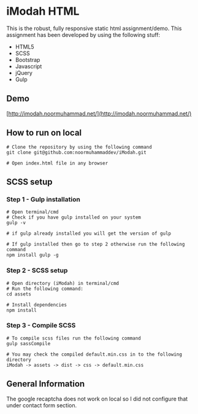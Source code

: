 # iModah HTML

This is the robust, fully responsive static html assignment/demo. This assignment has been developed by using the following stuff:
- HTML5
- SCSS
- Bootstrap
- Javascript
- jQuery
- Gulp

## Demo
[http://imodah.noormuhammad.net/](http://imodah.noormuhammad.net/)

## How to run on local

```
# Clone the repository by using the following command
git clone git@github.com:noormuhammaddev/iModah.git

# Open index.html file in any browser
```


## SCSS setup

### Step 1 - Gulp installation
```
# Open terminal/cmd
# Check if you have gulp installed on your system
gulp -v

# if gulp already installed you will get the version of gulp

# If gulp installed then go to step 2 otherwise run the following command
npm install gulp -g
```

### Step 2 - SCSS setup
```
# Open directory (iModah) in terminal/cmd
# Run the following command:
cd assets

# Install dependencies
npm install
```

### Step 3 - Compile SCSS
```
# To compile scss files run the following command
gulp sassCompile

# You may check the compiled default.min.css in to the following directory
iModah -> assets -> dist -> css -> default.min.css
```


## General Information
The google recaptcha does not work on local so I did not configure that under contact form section.
